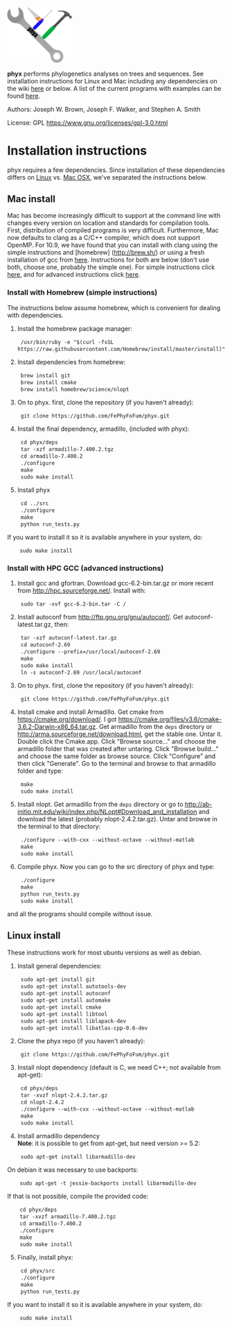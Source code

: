 <img src="logo.png" alt="phyx logo" width=150px/> 

**phyx** performs phylogenetics analyses on trees and sequences. See installation instructions for Linux and Mac including any dependencies on the wiki [here](https://github.com/FePhyFoFum/phyx/wiki/Installation) or below. A list of the current programs with examples can be found [here](https://github.com/FePhyFoFum/phyx/wiki/Program-list).

Authors: Joseph W. Brown, Joseph F. Walker, and Stephen A. Smith

License: GPL https://www.gnu.org/licenses/gpl-3.0.html

# Installation instructions 
phyx requires a few dependencies. Since installation of these dependencies differs on [Linux](#linux-install) vs. [Mac OSX](#mac-install), we've separated the instructions below. 

## Mac install
Mac has become increasingly difficult to support at the command line with changes every version on location and standards for compilation tools. First, distribution of compiled programs is very difficult. Furthermore, Mac now defaults to clang as a C/C++ compiler, which does not support OpenMP.  For 10.9, we have found that you can install with clang using the simple instructions and [homebrew] (http://brew.sh/) *or* using a fresh installation of gcc from [here](http://hpc.sourceforge.net/). Instructions for both are below (don't use both, choose one, probably the simple one). For simple instructions click [here](#install-with-homebrew-simple-instructions), and for advanced instructions click [here](#install-with-hpc-gcc-advanced-instructions).

### Install with Homebrew (simple instructions)
The instructions below assume homebrew, which is convenient for dealing with dependencies.

1. Install the homebrew package manager:

        /usr/bin/ruby -e "$(curl -fsSL https://raw.githubusercontent.com/Homebrew/install/master/install)"

2. Install dependencies from homebrew:

        brew install git
        brew install cmake
        brew install homebrew/science/nlopt

3. On to phyx. first, clone the repository (if you haven't already):

        git clone https://github.com/FePhyFoFum/phyx.git

4. Install the final dependency, armadillo, (included with phyx):

		cd phyx/deps
		tar -xzf armadillo-7.400.2.tgz
		cd armadillo-7.400.2
		./configure
		make
		sudo make install

5. Install phyx

		cd ../src
		./configure
		make
		python run_tests.py

If you want to install it so it is available anywhere in your system, do:

        sudo make install

### Install with HPC GCC (advanced instructions)
1. Install gcc and gfortran. Download gcc-6.2-bin.tar.gz or more recent from http://hpc.sourceforge.net/. Install with:
        
        sudo tar -xvf gcc-6.2-bin.tar -C /

2. Install autoconf from http://ftp.gnu.org/gnu/autoconf/. Get autoconf-latest.tar.gz, then:

        tar -xzf autoconf-latest.tar.gz
        cd autoconf-2.69
        ./configure --prefix=/usr/local/autoconf-2.69
        make
        sudo make install
        ln -s autoconf-2.69 /usr/local/autoconf
        
3. On to phyx. first, clone the repository (if you haven't already):

        git clone https://github.com/FePhyFoFum/phyx.git

4. Install cmake and install Armadillo. Get cmake from https://cmake.org/download/. I got https://cmake.org/files/v3.6/cmake-3.6.2-Darwin-x86_64.tar.gz. Get armadillo from the `deps` directory or http://arma.sourceforge.net/download.html, get the stable one. Untar it. Double click the Cmake.app. Click "Browse source..." and choose the armadillo folder that was created after untaring. Click "Browse build..." and choose the same folder as browse source. Click "Configure" and then click "Generate". Go to the terminal and browse to that armadillo folder and type:

        make
        sudo make install

5. Install nlopt. Get armadillo from the `deps` directory or go to http://ab-initio.mit.edu/wiki/index.php/NLopt#Download_and_installation and download the latest (probably nlopt-2.4.2.tar.gz). Untar and browse in the terminal to that directory:

        ./configure --with-cxx --without-octave --without-matlab
        make
        sudo make install

6. Compile phyx. Now you can go to the src directory of phyx and type:

        ./configure
        make
        python run_tests.py
        sudo make install

and all the programs should compile without issue. 


## Linux install

These instructions work for most ubuntu versions as well as debian. 

1. Install general dependencies:

        sudo apt-get install git
        sudo apt-get install autotools-dev
        sudo apt-get install autoconf
        sudo apt-get install automake
        sudo apt-get install cmake
        sudo apt-get install libtool
        sudo apt-get install liblapack-dev
        sudo apt-get install libatlas-cpp-0.6-dev
2. Clone the phyx repo (if you haven't already):

        git clone https://github.com/FePhyFoFum/phyx.git
3. Install nlopt dependency (default is C, we need C++; not available from apt-get):

        cd phyx/deps
        tar -xvzf nlopt-2.4.2.tar.gz
        cd nlopt-2.4.2
        ./configure --with-cxx --without-octave --without-matlab
        make
        sudo make install
4. Install armadillo dependency  
**Note**: it is possible to get from apt-get, but need version >= 5.2:

        sudo apt-get install libarmadillo-dev
On debian it was necessary to use backports:

        sudo apt-get -t jessie-backports install libarmadillo-dev
If that is not possible, compile the provided code:

        cd phyx/deps
        tar -xvzf armadillo-7.400.2.tgz
        cd armadillo-7.400.2
        ./configure
        make
        sudo make install
5. Finally, install phyx:

        cd phyx/src
        ./configure
        make
        python run_tests.py
If you want to install it so it is available anywhere in your system, do:

        sudo make install

